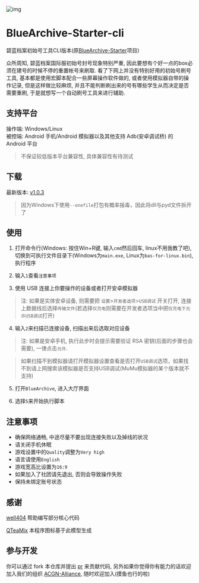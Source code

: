 ![img](https://socialify.git.ci/ACGN-Alliance/BlueArchive-Starter-cli/image?description=1&font=Jost&forks=1&issues=1&language=1&logo=https%3A%2F%2Fcdnimg.gamekee.com%2Fimages%2Fwww%2F1596521281115_38919084.png&name=1&owner=1&pattern=Floating%20Cogs&pulls=1&stargazers=1&theme=Light)

# BlueArchive-Starter-cli

<!-- <tr>
<td>

![Static Badge](https://img.shields.io/badge/769521861-brightgreen?label=QQ%20Group)
</td>
<td>

![Python Version from PEP 621 TOML](https://img.shields.io/python/required-version-toml?tomlFilePath=https%3A%2F%2Fraw.githubusercontent.com%2FACGN-Alliance%2FBlueArchive-Starter-cli%2Ffeature-2%2Fpyproject.toml)
</td>

![Static Badge](https://img.shields.io/badge/1.0.3-green?label=latest)
</tr> -->

碧蓝档案初始号工具CLI版本(原[BlueArchive-Starter](https://github.com/ACGN-Alliance/BlueArchive-Starter)项目)  

众所周知, 碧蓝档案国际服初始号封号现象特别严重, 因此要想有个好一点的box必须在建号的时候不停的重置帐号来刷取.
看了下网上并没有特别好用的初始号刷号工具, 基本都是使用宏脚本配合一些屏幕操作软件做的, 或者使用模拟器自带的操作记录, 
但是这样做比较麻烦, 并且不能判断刷出来的号有哪些学生从而决定是否需要重刷, 于是就想写一个自动刷号工具来进行辅助.

## 支持平台
操作端: Windows/Linux  
被控端: Android 手机/Android 模拟器以及其他支持 Adb(安卓调试桥) 的 Android 平台
> 不保证较低版本平台兼容性, 具体兼容性有待测试

## 下载
最新版本: [v1.0.3](https://github.com/ACGN-Alliance/BlueArchive-Starter-cli/releases/tag/v1.0.3)

> 因为Windows下使用`--onefile`打包有概率报毒，因此将dll与pyd文件拆开了

## 使用
1. 打开命令行(Windows: 按住Win+R键, 输入`cmd`然后回车, linux不用我教了吧), 切换到可执行文件目录下(Windows为`main.exe`, Linux为`bas-for-linux.bin`), 执行程序

2. 输入`1`查看`注意事项`
   
3. 使用 USB 连接上你要操作的设备或者打开安卓模拟器
> 注: 如果是实体安卓设备, 则需要把 `设置`>`开发者选项`>`USB调试` 开关打开, 连接上数据线后选择`传输文件`(若选择`仅充电`则需要在开发者选项当中把`仅充电下允许USB调试`打开)

4. 输入`2`来扫描已连接设备, 扫描出来后选取对应设备
> 注: 如果是安卓手机, 执行此步时会提示需要验证 RSA 密钥(后面的步骤也会需要), 一律点击`允许`.

> 如果扫描不到模拟器请打开模拟器设置查看是否打开`USB调试`选项，如果找不到请上网搜索该模拟器是否支持USB调试(MuMu模拟器的某个版本就不支持)

5. 打开`BlueArchive`, 进入大厅界面

6. 选择`5`来开始执行脚本

## 注意事项
- 确保网络通畅, 中途尽量不要出现连接失败以及掉线的状况
- 请关闭手机休眠
- 游戏设置中的`Quality`调整为`Very high`
- 语言请使用`English`
- 游戏宽高比设置为`16:9`
- 如果加入了社团请先退出, 否则会导致操作失败
- 保持未绑定账号状态

## 感谢
[well404](https://github.com/Well2333) 帮助编写部分核心代码

[QTeaMix](https://tusiart.com/models/616971961895099597) 本程序图标基于此模型生成

## 参与开发
你可以通过 fork 本仓库并提出 [pr](https://github.com/ACGN-Alliance/BlueArchive-Starter/pulls) 来贡献代码, 另外如果你觉得你有能力的话欢迎加入我们的组织 [ACGN-Alliance](https://github.com/ACGN-Alliance), 随时欢迎加入(摸鱼也行的啦)